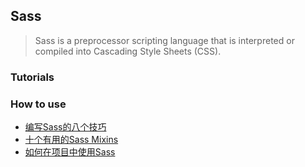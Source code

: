 ## Sass

> Sass is a preprocessor scripting language that is interpreted or compiled into Cascading Style Sheets (CSS).

### Tutorials



### How to use

- [编写Sass的八个技巧](https://www.w3cplus.com/preprocessor/8-tips-help-get-best-sass.html)
- [十个有用的Sass Mixins](https://www.w3cplus.com/preprocessor/css-shapes-reference-boxes.html)
- [如何在项目中使用Sass](https://www.w3cplus.com/preprocessor/how-to-create-project-with-sass.html)
